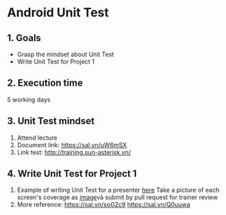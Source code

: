 # Android Unit Test
## 1. Goals
- Grasp the mindset about Unit Test
- Write Unit Test for Project 1

## 2. Execution time
 5 working days

## 3. Unit Test mindset
1. Attend lecture
2. Document link: https://sal.vn/uW6mSX
3. Link test: http://training.sun-asterisk.vn/

## 4. Write Unit Test for Project 1
1. Example of writing Unit Test for a presenter [here](https://github.com/framgia/Training-Guideline/blob/master/Android/unit-test/CastDetailPresenterTest.kt)
    Take a picture of each screen's coverage as [image](https://github.com/framgia/Training-Guideline/blob/master/Android/unit-test/CastDetailCoverage.png)và submit by pull request for trainer review
2. More reference:
    https://sal.vn/soG2c9
    https://sal.vn/Q0uuwa

